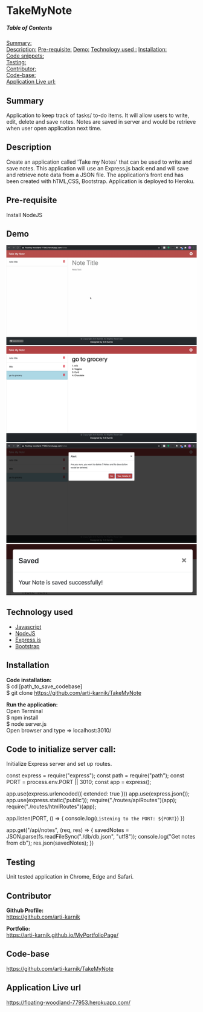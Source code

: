 # TakeMyNote
##### Table of Contents  
[Summary:](#summary)  
[Description:](#description) 
[Pre-requisite:](#pre-requisite) 
[Demo:](#demo) 
[Technology used :](#tech) 
[Installation:](#installation)  
[Code snippets:](#code)  
[Testing:](#testing)  
[Contributor:](#contributor)  
[Code-base:](#code)  
[Application Live url:](#liveurl)  

## Summary
Application to keep track of tasks/ to-do items. It will allow users to write, edit, delete and save notes. Notes are saved in server and would be retrieve when user open application next time. 

## Description
Create an application called 'Take my Notes' that can be used to write and save notes. This application will use an Express.js back end and will save and retrieve note data from a JSON file. The application’s front end has been created with hTML,CSS, Bootstrap. Application is deployed to Heroku.

## Pre-requisite
Install NodeJS 

## Demo
![](mygif.gif)
<img src="./public/assets/images/SS2.png">
<img src="./public/assets/images/SS3.png">
<img src="./public/assets/images/SS4.png">

## Technology used
<ul>
    <li> 
    <a href="https://developer.mozilla.org/en-US/docs/Web/JavaScript">Javascript <a>
    <br>
    </li>
    <li> 
    <a href="https://developer.mozilla.org/en-US/docs/Web/JavaScript">NodeJS <a>
    <li> 
    <a href="https://developer.mozilla.org/en-US/docs/Web/JavaScript">Express.js<a>
    </li>
    <li> 
    <a href="https://developer.mozilla.org/en-US/docs/Web/JavaScript">Bootstrap </a>
    </li>
</ul>

## Installation
<strong>Code installation:</strong> <br>
$ cd [path_to_save_codebase] <br>
$ git clone https://github.com/arti-karnik/TakeMyNote <br>

<strong> Run the application: </strong> <br>
Open Terminal <br>
$ npm install <br>
$ node server.js <br>
Open browser and type => localhost:3010/

## Code to initialize server call:
Initialize Express server and set up routes.

const express = require("express");
const path = require("path");
const PORT = process.env.PORT || 3010;
const app = express();

app.use(express.urlencoded({ extended: true }))
app.use(express.json());
app.use(express.static('public'));
require("./routes/apiRoutes")(app);
require("./routes/htmlRoutes")(app);

 app.listen(PORT, () => {
  console.log(`Listening to the PORT: ${PORT}`)
})

app.get("/api/notes", (req, res) => {
      savedNotes = JSON.parse(fs.readFileSync("./db/db.json", "utf8"));
      console.log("Get notes from db");
      res.json(savedNotes);
  })

## Testing 
Unit tested application in Chrome, Edge and Safari. 
## Contributor
<strong> Github Profile: </strong> <br>
https://github.com/arti-karnik

<strong> Portfolio: </strong> <br>
https://arti-karnik.github.io/MyPortfolioPage/

## Code-base
https://github.com/arti-karnik/TakeMyNote

## Application Live url
https://floating-woodland-77953.herokuapp.com/




